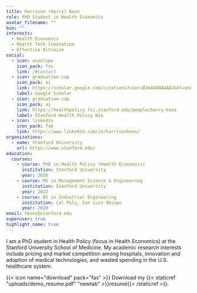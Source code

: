 ```yaml
---
title: Harrison (Harry) Koos
role: PhD Student in Health Economics
avatar_filename: ""
bio: ""
interests:
  - Health Economics
  - Health Tech Innovation
  - Effective Altruism
social:
  - icon: envelope
    icon_pack: fas
    link: /#contact
  - icon: graduation-cap
    icon_pack: ai
    link: https://scholar.google.com/citations?user=B3mA4UQAAAAJ&hl=en&oi=sra
    label: Google Scholar
  - icon: graduation-cap
    icon_pack: ai
    link: https://healthpolicy.fsi.stanford.edu/people/harry-koos
    label: Stanford Health Policy Bio
  - icon: linkedin
    icon_pack: fab
    link: https://www.linkedin.com/in/harrisonkoos/
organizations:
  - name: Stanford University
    url: https://www.stanford.edu/
education:
  courses:
    - course: PhD in Health Policy (Health Economics)
      institution: Stanford University
      year: 2026
    - course: MS in Management Science & Engineering
      institution: Stanford University
      year: 2022
    - course: BS in Industrial Engineering
      institution: Cal Poly, San Luis Obispo
      year: 2020
email: hkoos@stanford.edu
superuser: true
highlight_name: true
---
```

I am a PhD student in Health Policy (focus in Health Economics) at the Stanford University School of Medicine. My academic research interests include pricing and market competition among hospitals, innovation and adoption of medical technologies, and wasted spending in the U.S. healthcare system. 

{{< icon name="download" pack="fas" >}} Download my {{< staticref "uploads/demo_resume.pdf" "newtab" >}}resumé{{< /staticref >}}.
